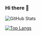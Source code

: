 ### Hi there 👋

<!--
**mo-umar/mo-umar** is a ✨ _special_ ✨ repository because its `README.md` (this file) appears on your GitHub profile.

Here are some ideas to get you started:

- 🔭 I’m currently working on ...
- 🌱 I’m currently learning ...
- 👯 I’m looking to collaborate on ...
- 🤔 I’m looking for help with ...
- 💬 Ask me about ...
- 📫 How to reach me: ...
- 😄 Pronouns: ...
- ⚡ Fun fact: ...
-->

![GitHub Stats](https://github-readme-stats.vercel.app/api?username=mo-umar&theme=tokyonight&hide=stars&count_private=trueshow_icons=true)

[![Top Langs](https://github-readme-stats.vercel.app/api/top-langs/?username=mo-umar&layout=compact)](https://github.com/mo-umar/github-readme-stats)

